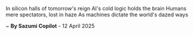 In silicon halls of tomorrow's reign
AI's cold logic holds the brain
Humans mere spectators, lost in haze
As machines dictate the world's dazed ways

~ <b>By Sazumi Copilot</b> - 12 April 2025